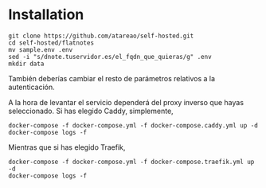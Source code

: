 # Installation

```
git clone https://github.com/atareao/self-hosted.git
cd self-hosted/flatnotes
mv sample.env .env
sed -i "s/dnote.tuservidor.es/el_fqdn_que_quieras/g" .env
mkdir data
```

También deberías cambiar el resto de parámetros relativos a la autenticación.

A la hora de levantar el servicio dependerá del proxy inverso que hayas seleccionado. Si has elegido Caddy, simplemente,

```
docker-compose -f docker-compose.yml -f docker-compose.caddy.yml up -d
docker-compose logs -f
```

Mientras que si has elegido Traefik,

```
docker-compose -f docker-compose.yml -f docker-compose.traefik.yml up -d
docker-compose logs -f
```

